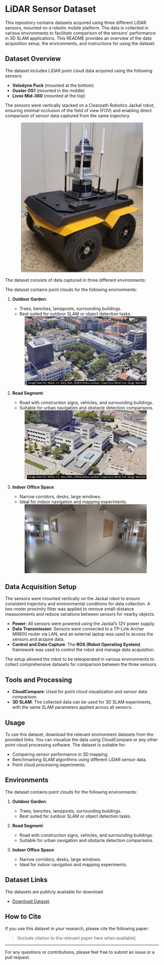 # LiDAR Sensor Dataset

This repository contains datasets acquired using three different LiDAR sensors, mounted on a robotic mobile platform. The data is collected in various environments to facilitate comparison of the sensors' performance in 3D SLAM applications. This README provides an overview of the data acquisition setup, the environments, and instructions for using the dataset.

## Dataset Overview

The dataset includes LiDAR point cloud data acquired using the following sensors:

- **Velodyne Puck** (mounted at the bottom)
- **Ouster OS1** (mounted in the middle)
- **Livox Mid-360** (mounted at the top)

The sensors were vertically stacked on a Clearpath Robotics Jackal robot, ensuring minimal occlusion of the field of view (FOV) and enabling direct comparison of sensor data captured from the same trajectory.

<div align="center">
  <img src="images/setup.jpg" alt="LiDAR setup on Jackal robot" width="400"/>
</div>

The dataset consists of data captured in three different environments:

The dataset contains point clouds for the following environments:

1. **Outdoor Garden**: 
   - Trees, benches, lampposts, surrounding buildings.
   - Best suited for outdoor SLAM or object detection tasks.
   
   <div align="center">
     <img src="images/google_earth_garden_range_att.jpg" alt="Outdoor Garden" width="400"/>
   </div>

3. **Road Segment**: 
   - Road with construction signs, vehicles, and surrounding buildings.
   - Suitable for urban navigation and obstacle detection comparisons.
   
   <div align="center">
     <img src="images/google_earth_road_att.jpg" alt="Road Segment" width="400"/>
   </div>

5. **Indoor Office Space**: 
   - Narrow corridors, desks, large windows.
   - Ideal for indoor navigation and mapping experiments.
   
   <div align="center">
     <img src="images/corridor.jpg" alt="Indoor Office Space" width="400"/>
   </div>

## Data Acquisition Setup

The sensors were mounted vertically on the Jackal robot to ensure consistent trajectory and environmental conditions for data collection. A two-meter proximity filter was applied to remove small-distance measurements and reduce variations between sensors for nearby objects.

- **Power**: All sensors were powered using the Jackal’s 12V power supply.
- **Data Transmission**: Sensors were connected to a TP-Link Archer MR600 router via LAN, and an external laptop was used to access the sensors and acquire data.
- **Control and Data Capture**: The **ROS (Robot Operating System)** framework was used to control the robot and manage data acquisition.

The setup allowed the robot to be teleoperated in various environments to collect comprehensive datasets for comparison between the three sensors.

## Tools and Processing

- **CloudCompare**: Used for point cloud visualization and sensor data comparison.
- **3D SLAM**: The collected data can be used for 3D SLAM experiments, with the same SLAM parameters applied across all sensors.

## Usage

To use this dataset, download the relevant environment datasets from the provided links. You can visualize the data using CloudCompare or any other point cloud processing software. The dataset is suitable for:

- Comparing sensor performance in 3D mapping.
- Benchmarking SLAM algorithms using different LiDAR sensor data.
- Point cloud processing experiments.

## Environments

The dataset contains point clouds for the following environments:

1. **Outdoor Garden**: 
   - Trees, benches, lampposts, surrounding buildings.
   - Best suited for outdoor SLAM or object detection tasks.
   
2. **Road Segment**: 
   - Road with construction signs, vehicles, and surrounding buildings.
   - Suitable for urban navigation and obstacle detection comparisons.
   
3. **Indoor Office Space**: 
   - Narrow corridors, desks, large windows.
   - Ideal for indoor navigation and mapping experiments.

## Dataset Links

The datasets are publicly available for download:

- [Download Dataset](https://ulisboa-my.sharepoint.com/:f:/g/personal/ist181272_tecnico_ulisboa_pt/ElBsT6U2FydElryo7fxur94BgxCxNkYMpErUhsex16xmSw?e=PBsuiW).

## How to Cite

If you use this dataset in your research, please cite the following paper:

> [Include citation to the relevant paper here when available]

---

For any questions or contributions, please feel free to submit an issue or a pull request.
